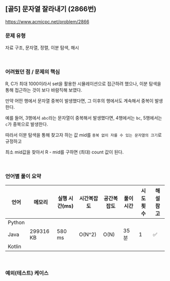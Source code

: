 ## [골5] 문자열 잘라내기 (2866번)

https://www.acmicpc.net/problem/2866

### 문제 유형

자료 구조, 문자열, 정렬, 이분 탐색, 해시

<br>

### 어려웠던 점 / 문제의 핵심

R, C가 최대 1000이라서 set을 활용한 시뮬레이션으로 접근하려 했으나, 이분 탐색을 통해 접근하는 것이 보다 바람직해 보였다.

만약 어떤 행에서 문자열 중복이 발생했다면, 그 이후의 행에서도 계속해서 중복이 발생한다.

예를 들어, 3행에서 `abc`라는 문자열이 중복해서 발생했다면, 4행에서는 `bc`, 5행에서는 `c`가 중복으로 발생한다.

따라서 이분 탐색을 통해 찾고자 하는 값 mid를 `중복 없이 자를 수 있는 문자열의 크기`로 규정하고

최소 mid값을 찾아서 R - mid를 구하면 (최대) count 값이 된다.

<br>

### 언어별 풀이 요약

| 언어   | 메모리    | 실행 시간(ms) | 시간복잡도 | 공간복잡도 | 풀이 시간 | 시도 횟수 | 해설 참고          |
| ------ | --------- | ------------- | ---------- | ---------- | --------- | --------- | ------------------ |
| Python |           |               |            |            |           |           |                    |
| Java   | 299316 KB | 580 ms        | O(N^2)     | O(N)       | 35분      | 1         | :white_check_mark: |
| Kotlin |           |               |            |            |           |           |                    |

<br>

### 예외(테스트) 케이스

```
```

